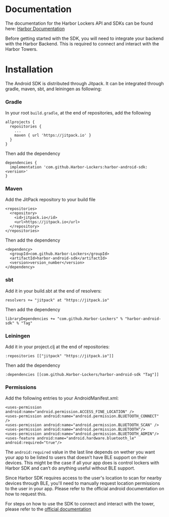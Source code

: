 # Documentation #

The documentation for the Harbor Lockers API and SDKs can be found here: [Harbor Documentation](https://docs.harborlockers.com/)

Before getting started with the SDK, you will need to integrate your backend with the Harbor Backend. This is required to connect and interact with the Harbor Towers.

# Installation #

The Android SDK is distributed through Jitpack. It can be integrated through gradle, maven, sbt, and leiningen as following:

### Gradle ###

In your root `build.gradle`, at the end of repositories, add the following
```
allprojects {
  repositories {
    ...
    maven { url 'https://jitpack.io' }
  }
}
```
Then add the dependency
```
dependencies {
  implementation 'com.github.Harbor-Lockers:harbor-android-sdk:<version>'
}
```

### Maven ###

Add the JitPack repository to your build file
```
<repositories>
  <repository>
    <id>jitpack.io</id>
    <url>https://jitpack.io</url>
  </repository>
</repositories>
```
Then add the dependency
```
<dependency>
  <groupId>com.github.Harbor-Lockers</groupId>
  <artifactId>harbor-android-sdk</artifactId>
  <version>version_number</version>
</dependency>
```

### sbt ###

Add it in your build.sbt at the end of resolvers:
```
resolvers += "jitpack" at "https://jitpack.io"
```
Then add the dependency
```
libraryDependencies += "com.github.Harbor-Lockers" % "harbor-android-sdk" % "Tag"
```

### Leiningen ###

Add it in your project.clj at the end of repositories:
```
:repositories [["jitpack" "https://jitpack.io"]]
```
Then add the dependency
```
:dependencies [[com.github.Harbor-Lockers/harbor-android-sdk "Tag"]]
```

### Permissions ###

Add the following entries to your AndroidManifest.xml:
```
<uses-permission android:name="android.permission.ACCESS_FINE_LOCATION" />
<uses-permission android:name="android.permission.BLUETOOTH_CONNECT" />
<uses-permission android:name="android.permission.BLUETOOTH_SCAN" />
<uses-permission android:name="android.permission.BLUETOOTH"/>
<uses-permission android:name="android.permission.BLUETOOTH_ADMIN"/>
<uses-feature android:name="android.hardware.bluetooth_le" android:required="true"/>
```

The `android:required` value in the last line depends on wether you want your app to be listed to users that doesn’t have BLE support on their devices. This might be the case if all your app does is control lockers with Harbor SDK and can’t do anything useful without BLE support.

Since Harbor SDK requires access to the user's location to scan for nearby devices through BLE, you'll need to manually request location permissions to the user in your app. Please refer to the official android documentation on how to request this.

For steps on how to use the SDK to connect and interact with the tower, please refer to the [official documentation](https://docs.harborlockers.com/mobile_sdk.html#using-the-sdk)

